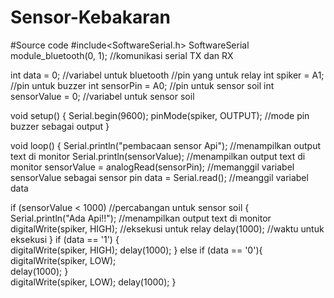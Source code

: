 # Sensor-Kebakaran
#Source code 
#include<SoftwareSerial.h>
SoftwareSerial module_bluetooth(0, 1);                  //komunikasi serial TX dan RX


int data = 0;                                           //variabel untuk bluetooth                                          //pin yang untuk relay
int spiker = A1;                                         //pin untuk buzzer
int sensorPin = A0;                                     //pin untuk sensor soil
int sensorValue = 0;                                    //variabel untuk sensor soil

void setup() {
  Serial.begin(9600);
  pinMode(spiker, OUTPUT);                              //mode pin buzzer sebagai output
}

void loop() {
  Serial.println("pembacaan sensor Api");      //menampilkan output text di monitor
  Serial.println(sensorValue);                        //menampilkan output text di monitor
  sensorValue = analogRead(sensorPin);                //memanggil variabel sensorValue sebagai sensor pin
  data = Serial.read();                               //meanggil variabel data

  if (sensorValue < 1000)                              //percabangan untuk sensor soil
  {
    Serial.println("Ada Api!!");                         //menampilkan output text di monitor
    digitalWrite(spiker, HIGH);                        //eksekusi untuk relay
    delay(1000);                                     //waktu untuk eksekusi
  }
  if (data == '1') {                                                      
    digitalWrite(spiker, HIGH);
    delay(1000);
  }
  else if (data == '0'){                             
    digitalWrite(spiker, LOW);                        
    delay(1000);
    }  
digitalWrite(spiker, LOW);
delay(1000);
}

